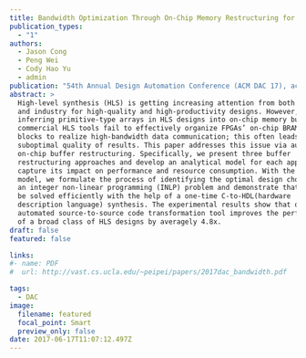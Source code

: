 ```yaml
---
title: Bandwidth Optimization Through On-Chip Memory Restructuring for HLS 
publication_types:
  - "1"
authors:
  - Jason Cong
  - Peng Wei
  - Cody Hao Yu
  - admin
publication: "54th Annual Design Automation Conference (ACM DAC 17), acceptance rate: 161/676 = 24%"
abstract: >
  High-level synthesis (HLS) is getting increasing attention from both academia
  and industry for high-quality and high-productivity designs. However, when
  inferring primitive-type arrays in HLS designs into on-chip memory buffers,
  commercial HLS tools fail to effectively organize FPGAs’ on-chip BRAM building
  blocks to realize high-bandwidth data communication; this often leads to
  suboptimal quality of results. This paper addresses this issue via automated
  on-chip buffer restructuring. Specifically, we present three buffer
  restructuring approaches and develop an analytical model for each approach to
  capture its impact on performance and resource consumption. With the proposed
  model, we formulate the process of identifying the optimal design choice into
  an integer non-linear programming (INLP) problem and demonstrate that it can
  be solved efficiently with the help of a one-time C-to-HDL(hardware
  description language) synthesis. The experimental results show that our
  automated source-to-source code transformation tool improves the performance
  of a broad class of HLS designs by averagely 4.8x.
draft: false
featured: false

links: 
#- name: PDF
#  url: http://vast.cs.ucla.edu/~peipei/papers/2017dac_bandwidth.pdf

tags:
  - DAC
image:
  filename: featured
  focal_point: Smart
  preview_only: false
date: 2017-06-17T11:07:12.497Z
---
```

